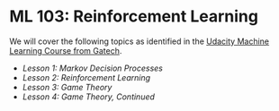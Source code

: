 # ML 103: Reinforcement Learning

We will cover the following topics as identified in the [Udacity Machine Learning Course from Gatech](https://www.udacity.com/course/machine-learning--ud262).

* _Lesson 1: Markov Decision Processes_
* _Lesson 2: Reinforcement Learning_
* _Lesson 3: Game Theory_
* _Lesson 4: Game Theory, Continued_



